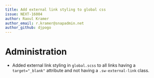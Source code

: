 ```yaml
---
title: Add external link styling to global css
issue: NEXT-16004
author: Raoul Kramer
author_email: r.kramer@snapadmin.net 
author_github: djpogo
---
```

# Administration
* Added external link styling in `global.scss` to all links having a `target="_blank"` attribute and not having a `.sw-external-link` class. 
